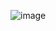 ![image](https://github.com/ShahinAlamK/Quoets/assets/91818093/cb473cce-8f00-4ace-8303-67efe994766e)
